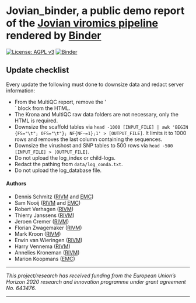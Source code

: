 # Jovian_binder, a public demo report of the [Jovian viromics pipeline](https://github.com/DennisSchmitz/Jovian) rendered by [Binder](https://mybinder.org/)

[![License: AGPL v3](https://img.shields.io/badge/License-AGPL%20v3-blue.svg)](https://www.gnu.org/licenses/agpl-3.0)
[![Binder](https://mybinder.org/badge_logo.svg)](https://mybinder.org/v2/gh/DennisSchmitz/Jovian_binder/master?filepath=Notebook_report.ipynb)

## Update checklist

Every update the following must done to downsize data and redact server information:  

- From the MultiQC report, remove the '<div id=analysis_dirs_wrapper>` block from the HTML.
- The Krona and MultiQC raw data folders are not necessary, only the HTML is required.
- Downsize the scaffold tables via `head -1000 [INPUT_FILE] | awk 'BEGIN {FS="\t"; OFS="\t"}; NF{NF-=1};1' > [OUTPUT_FILE]`. It limits it to 1000 rows and removes the last column containing the sequences.
- Downsize the virushost and SNP tables to 500 rows via `head -500 [INPUT_FILE] > [OUTPUT_FILE]`.
- Do not upload the log_index or child-logs.
- Redact the pathing from `data/log_conda.txt`.
- Do not upload the log_database file.

#### Authors
- Dennis Schmitz ([RIVM](https://www.rivm.nl/en) and [EMC](https://www6.erasmusmc.nl/viroscience/))  
- Sam Nooij ([RIVM](https://www.rivm.nl/en) and [EMC](https://www6.erasmusmc.nl/viroscience/))  
- Robert Verhagen ([RIVM](https://www.rivm.nl/en))  
- Thierry Janssens ([RIVM](https://www.rivm.nl/en))  
- Jeroen Cremer ([RIVM](https://www.rivm.nl/en))  
- Florian Zwagemaker ([RIVM](https://www.rivm.nl/en))  
- Mark Kroon ([RIVM](https://www.rivm.nl/en))  
- Erwin van Wieringen ([RIVM](https://www.rivm.nl/en))  
- Harry Vennema ([RIVM](https://www.rivm.nl/en))  
- Annelies Kroneman ([RIVM](https://www.rivm.nl/en))  
- Marion Koopmans ([EMC](https://www6.erasmusmc.nl/viroscience/))  

____
_This project/research has received funding from the European Union’s Horizon 2020 research and innovation programme under grant agreement No. 643476._
____
